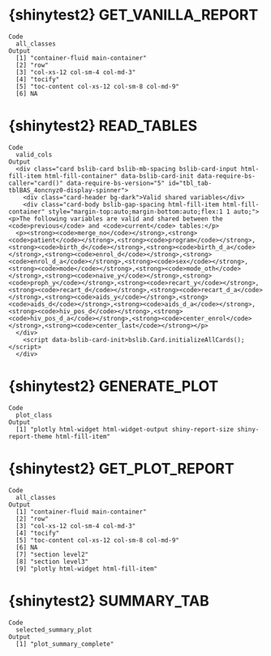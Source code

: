 # {shinytest2} GET_VANILLA_REPORT

    Code
      all_classes
    Output
      [1] "container-fluid main-container"         
      [2] "row"                                    
      [3] "col-xs-12 col-sm-4 col-md-3"            
      [4] "tocify"                                 
      [5] "toc-content col-xs-12 col-sm-8 col-md-9"
      [6] NA                                       

# {shinytest2} READ_TABLES

    Code
      valid_cols
    Output
      <div class="card bslib-card bslib-mb-spacing bslib-card-input html-fill-item html-fill-container" data-bslib-card-init data-require-bs-caller="card()" data-require-bs-version="5" id="tbl_tab-tblBAS_4oncnyz0-display-spinner">
        <div class="card-header bg-dark">Valid shared variables</div>
        <div class="card-body bslib-gap-spacing html-fill-item html-fill-container" style="margin-top:auto;margin-bottom:auto;flex:1 1 auto;"><p>The following variables are valid and shared between the <code>previous</code> and <code>current</code> tables:</p>
      <p><strong><code>merge_no</code></strong>,<strong><code>patient</code></strong>,<strong><code>program</code></strong>,<strong><code>birth_d</code></strong>,<strong><code>birth_d_a</code></strong>,<strong><code>enrol_d</code></strong>,<strong><code>enrol_d_a</code></strong>,<strong><code>sex</code></strong>,<strong><code>mode</code></strong>,<strong><code>mode_oth</code></strong>,<strong><code>naive_y</code></strong>,<strong><code>proph_y</code></strong>,<strong><code>recart_y</code></strong>,<strong><code>recart_d</code></strong>,<strong><code>recart_d_a</code></strong>,<strong><code>aids_y</code></strong>,<strong><code>aids_d</code></strong>,<strong><code>aids_d_a</code></strong>,<strong><code>hiv_pos_d</code></strong>,<strong><code>hiv_pos_d_a</code></strong>,<strong><code>center_enrol</code></strong>,<strong><code>center_last</code></strong></p>
      </div>
        <script data-bslib-card-init>bslib.Card.initializeAllCards();</script>
      </div>

# {shinytest2} GENERATE_PLOT

    Code
      plot_class
    Output
      [1] "plotly html-widget html-widget-output shiny-report-size shiny-report-theme html-fill-item"

# {shinytest2} GET_PLOT_REPORT

    Code
      all_classes
    Output
      [1] "container-fluid main-container"         
      [2] "row"                                    
      [3] "col-xs-12 col-sm-4 col-md-3"            
      [4] "tocify"                                 
      [5] "toc-content col-xs-12 col-sm-8 col-md-9"
      [6] NA                                       
      [7] "section level2"                         
      [8] "section level3"                         
      [9] "plotly html-widget html-fill-item"      

# {shinytest2} SUMMARY_TAB

    Code
      selected_summary_plot
    Output
      [1] "plot_summary_complete"

